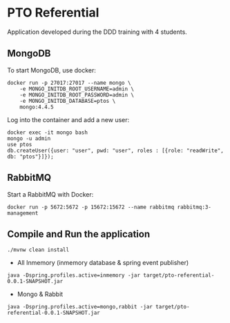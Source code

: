 # PTO Referential

Application developed during the DDD training with 4 students.

## MongoDB
To start MongoDB, use docker:
```shell script
docker run -p 27017:27017 --name mongo \
    -e MONGO_INITDB_ROOT_USERNAME=admin \
    -e MONGO_INITDB_ROOT_PASSWORD=admin \
    -e MONGO_INITDB_DATABASE=ptos \
    mongo:4.4.5
```

Log into the container and add a new user:
```shell script
docker exec -it mongo bash
mongo -u admin
use ptos
db.createUser({user: "user", pwd: "user", roles : [{role: "readWrite", db: "ptos"}]});
```

## RabbitMQ
Start a RabbitMQ with Docker:
```shell script
docker run -p 5672:5672 -p 15672:15672 --name rabbitmq rabbitmq:3-management
```

## Compile and Run the application
```shell script
./mvnw clean install
```

* All Inmemory (inmemory database & spring event publisher)
```shell script
java -Dspring.profiles.active=inmemory -jar target/pto-referential-0.0.1-SNAPSHOT.jar
```

* Mongo & Rabbit
```shell script
java -Dspring.profiles.active=mongo,rabbit -jar target/pto-referential-0.0.1-SNAPSHOT.jar
```

